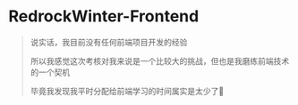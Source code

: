 # RedrockWinter-Frontend

> 说实话，我目前没有任何前端项目开发的经验
>
> 所以我感觉这次考核对我来说是一个比较大的挑战，但也是我磨练前端技术的一个契机
>
> 毕竟我发现我平时分配给前端学习的时间属实是太少了🤣